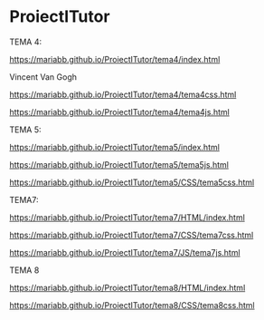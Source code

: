 # ProiectITutor

TEMA 4:

https://mariabb.github.io/ProiectITutor/tema4/index.html

Vincent Van Gogh

https://mariabb.github.io/ProiectITutor/tema4/tema4css.html

https://mariabb.github.io/ProiectITutor/tema4/tema4js.html

TEMA 5:

https://mariabb.github.io/ProiectITutor/tema5/index.html

https://mariabb.github.io/ProiectITutor/tema5/tema5js.html

https://mariabb.github.io/ProiectITutor/tema5/CSS/tema5css.html

TEMA7:


https://mariabb.github.io/ProiectITutor/tema7/HTML/index.html

https://mariabb.github.io/ProiectITutor/tema7/CSS/tema7css.html

https://mariabb.github.io/ProiectITutor/tema7/JS/tema7js.html

TEMA 8

https://mariabb.github.io/ProiectITutor/tema8/HTML/index.html


https://mariabb.github.io/ProiectITutor/tema8/CSS/tema8css.html





